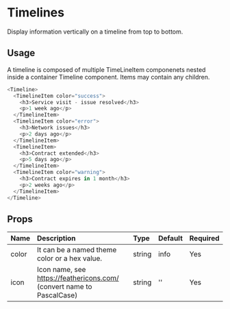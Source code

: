# Timelines

Display information vertically on a timeline from top to bottom.

## Usage

A timeline is composed of multiple TimeLineItem componenets nested inside a container Timeline component. Items may contain any children.

```js
<Timeline>
  <TimelineItem color="success">
    <h3>Service visit - issue resolved</h3>
    <p>1 week ago</p>
  </TimelineItem>
  <TimelineItem color="error">
    <h3>Network issues</h3>
    <p>2 days ago</p>
  </TimelineItem>
  <TimelineItem>
    <h3>Contract extended</h3>
    <p>5 days ago</p>
  </TimelineItem>
  <TimelineItem color="warning">
    <h3>Contract expires in 1 month</h3>
    <p>2 weeks ago</p>
  </TimelineItem>
</Timeline>
```

## Props

| Name | Description | Type | Default | Required | 
| :--- | :--- | :--- | :---| :--- |
| color | It can be a named theme color or a hex value. | string | info | Yes |
| icon | Icon name, see https://feathericons.com/ (convert name to PascalCase) | string | '' | Yes |

